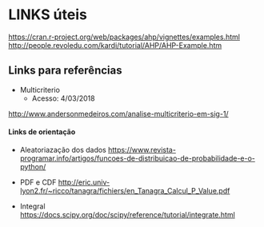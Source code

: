 # LINKS úteis
https://cran.r-project.org/web/packages/ahp/vignettes/examples.html http://people.revoledu.com/kardi/tutorial/AHP/AHP-Example.htm 

## Links para referências

* Multicriterio
  - Acesso: 4/03/2018
  
http://www.andersonmedeiros.com/analise-multicriterio-em-sig-1/  

#### Links de orientação 
* Aleatoriazação dos dados 
https://www.revista-programar.info/artigos/funcoes-de-distribuicao-de-probabilidade-e-o-python/  

* PDF e CDF 
http://eric.univ-lyon2.fr/~ricco/tanagra/fichiers/en_Tanagra_Calcul_P_Value.pdf

* Integral
https://docs.scipy.org/doc/scipy/reference/tutorial/integrate.html



